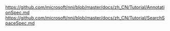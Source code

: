 https://github.com/microsoft/nni/blob/master/docs/zh_CN/Tutorial/AnnotationSpec.md
https://github.com/microsoft/nni/blob/master/docs/zh_CN/Tutorial/SearchSpaceSpec.md